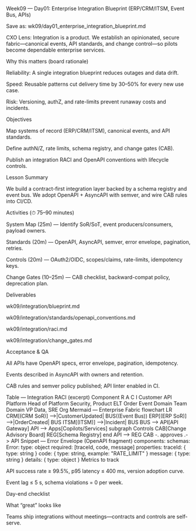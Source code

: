 Week09 — Day01: Enterprise Integration Blueprint (ERP/CRM/ITSM, Event Bus, APIs)

Save as: wk09/day01_enterprise_integration_blueprint.md

CXO Lens: Integration is a product. We establish an opinionated, secure fabric—canonical events, API standards, and change control—so pilots become dependable enterprise services.

Why this matters (board rationale)

Reliability: A single integration blueprint reduces outages and data drift.

Speed: Reusable patterns cut delivery time by 30–50% for every new use case.

Risk: Versioning, authZ, and rate-limits prevent runaway costs and incidents.

Objectives

Map systems of record (ERP/CRM/ITSM), canonical events, and API standards.

Define authN/Z, rate limits, schema registry, and change gates (CAB).

Publish an integration RACI and OpenAPI conventions with lifecycle controls.

Lesson Summary

We build a contract-first integration layer backed by a schema registry and event bus. We adopt OpenAPI + AsyncAPI with semver, and wire CAB rules into CI/CD.

Activities (⏱ 75–90 minutes)

System Map (25m) — Identify SoR/SoT, event producers/consumers, payload owners.

Standards (20m) — OpenAPI, AsyncAPI, semver, error envelope, pagination, retries.

Controls (20m) — OAuth2/OIDC, scopes/claims, rate-limits, idempotency keys.

Change Gates (10–25m) — CAB checklist, backward-compat policy, deprecation plan.

Deliverables

wk09/integration/blueprint.md

wk09/integration/standards/openapi_conventions.md

wk09/integration/raci.md

wk09/integration/change_gates.md

Acceptance & QA

All APIs have OpenAPI specs, error envelope, pagination, idempotency.

Events described in AsyncAPI with owners and retention.

CAB rules and semver policy published; API linter enabled in CI.

Table — Integration RACI (excerpt)
Component	R	A	C	I
Customer API	Platform	Head of Platform	Security, Product	ELT
Order Event	Domain Team	Domain VP	Data, SRE	Org
Mermaid — Enterprise Fabric
flowchart LR
  CRM[(CRM SoR)] -->|CustomerUpdated| BUS((Event Bus))
  ERP[(ERP SoR)] -->|OrderCreated| BUS
  ITSM[(ITSM)] -->|Incident| BUS
  BUS --> API[API Gateway]
  API --> Apps[Copilots/Services]
  subgraph Controls
    CAB[Change Advisory Board]
    REG[Schema Registry]
  end
  API --> REG
  CAB -. approves .-> API
Snippet — Error Envelope (OpenAPI fragment)
components:
  schemas:
    Error:
      type: object
      required: [traceId, code, message]
      properties:
        traceId: { type: string }
        code: { type: string, example: "RATE_LIMIT" }
        message: { type: string }
        details: { type: object }
Metrics to track

API success rate ≥ 99.5%, p95 latency ≤ 400 ms, version adoption curve.

Event lag ≤ 5 s, schema violations = 0 per week.

Day-end checklist




What “great” looks like

Teams ship integrations without meetings—contracts and controls are self-serve.
